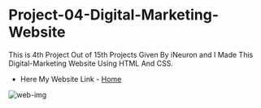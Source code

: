 # Project-04-Digital-Marketing-Website
This is 4th Project Out of 15th Projects Given By iNeuron and I Made This Digital-Marketing Website Using HTML And CSS.

- Here My Website Link - 
[Home](http://127.0.0.1:5500/index.html)

![web-img](https://user-images.githubusercontent.com/111434481/196050492-ef1dd652-67a3-4cff-af10-f67e426a89aa.png)
